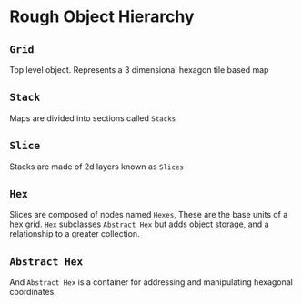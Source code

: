 # Rough Object Hierarchy

## `Grid`

Top level object. Represents a 3 dimensional hexagon tile based map

## `Stack`

Maps are divided into sections called `Stacks`

## `Slice`

Stacks are made of 2d layers known as `Slices`

## `Hex`

Slices are composed of nodes named `Hexes`, These are the base units of a hex grid.
`Hex` subclasses `Abstract Hex` but adds object storage, and a relationship to a greater collection.

## `Abstract Hex`

And `Abstract Hex` is a container for addressing and manipulating hexagonal coordinates. 